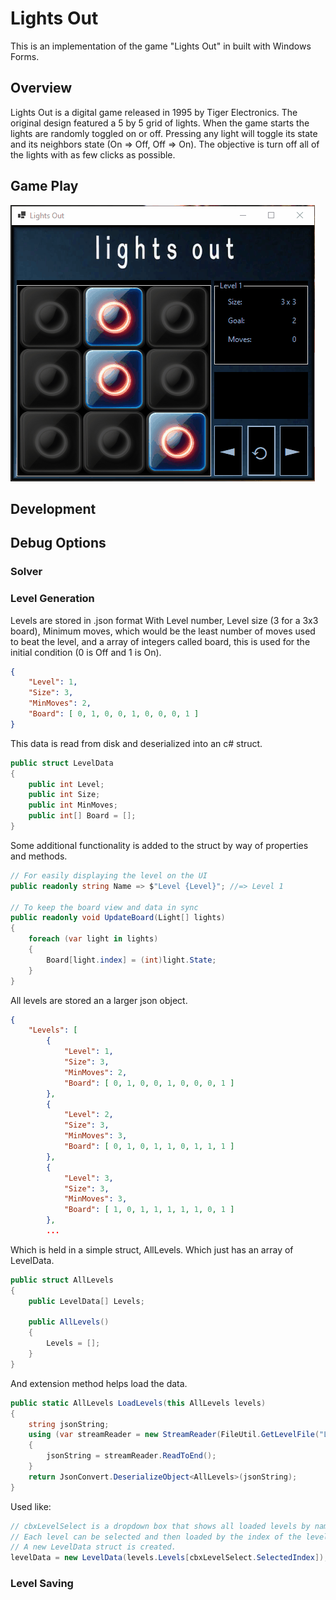 # Lights Out
This is an implementation of the game "Lights Out" in built with Windows Forms.

## Overview

Lights Out is a digital game released in 1995 by Tiger Electronics. The original design featured a 5 by 5 grid of lights. When the game starts the lights are randomly toggled on or off. Pressing any light will toggle its state and its neighbors state (On => Off, Off => On). The objective is turn off all of the lights with as few clicks as possible.

## Game Play
![GamePlay](GithubFiles/GamePlay.gif)
## Development

## Debug Options

### Solver

### Level Generation

Levels are stored in .json format With Level number, Level size (3 for a 3x3 board), Minimum moves, which would be the least number of moves used to beat the level, and a array of integers called board, this is used for the initial condition (0 is Off and 1 is On).
```json
{
    "Level": 1,
    "Size": 3,
    "MinMoves": 2,
    "Board": [ 0, 1, 0, 0, 1, 0, 0, 0, 1 ]
}
```

This data is read from disk and deserialized into an c# struct.
```cs
public struct LevelData
{
    public int Level;
    public int Size;
    public int MinMoves;
    public int[] Board = [];
}
```
Some additional functionality is added to the struct by way of properties and methods.
```cs
// For easily displaying the level on the UI
public readonly string Name => $"Level {Level}"; //=> Level 1

// To keep the board view and data in sync
public readonly void UpdateBoard(Light[] lights)
{
    foreach (var light in lights)
    {
        Board[light.index] = (int)light.State;
    }
}
```
All levels are stored an a larger json object.

```json
{
    "Levels": [
        {
            "Level": 1,
            "Size": 3,
            "MinMoves": 2,
            "Board": [ 0, 1, 0, 0, 1, 0, 0, 0, 1 ]
        },
        {
            "Level": 2,
            "Size": 3,
            "MinMoves": 3,
            "Board": [ 0, 1, 0, 1, 1, 0, 1, 1, 1 ]
        },
        {
            "Level": 3,
            "Size": 3,
            "MinMoves": 3,
            "Board": [ 1, 0, 1, 1, 1, 1, 1, 0, 1 ]
        },
        ...
```
Which is held in a simple struct, AllLevels. Which just has an array of LevelData.
```cs
public struct AllLevels
{
    public LevelData[] Levels;

    public AllLevels()
    {
        Levels = [];
    }
}
```

And extension method helps load the data.
```cs
public static AllLevels LoadLevels(this AllLevels levels)
{
    string jsonString;
    using (var streamReader = new StreamReader(FileUtil.GetLevelFile("Levels.json")))
    {
        jsonString = streamReader.ReadToEnd();
    }
    return JsonConvert.DeserializeObject<AllLevels>(jsonString);
}
```

Used like:
```cs
// cbxLevelSelect is a dropdown box that shows all loaded levels by name. 
// Each level can be selected and then loaded by the index of the level selected in the combo box.
// A new LevelData struct is created.
levelData = new LevelData(levels.Levels[cbxLevelSelect.SelectedIndex]);
```
### Level Saving